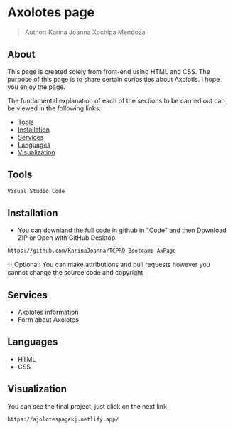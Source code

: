 # Axolotes page 

> Author: Karina Joanna Xochipa Mendoza

## About

This page is created solely from front-end using HTML and CSS. The purpose of this page is to share certain curiosities about Axolotls. I hope you enjoy the page.

The fundamental explanation of each of the sections to be carried out can be viewed in the following links:

- [Tools](#Tools)
- [Installation](#Installation)
- [Services](#Services)
- [Languages](#Languages)
- [Visualization](#Visualization)

## Tools

```sh
Visual Studio Code
```

## Installation


* You can downland the full code in github in "Code" and then Download ZIP or Open with GitHub Desktop.
```sh
https://github.com/KarinaJoanna/TCPRO-Bootcamp-AxPage
```

✨ Optional: You can make attributions and pull requests however you cannot change the source code and copyright

## Services

- Axolotes information
- Form about Axolotes


## Languages

- HTML
- CSS

## Visualization

You can see the final project, just click on the next link

```sh
https://ajolotespagekj.netlify.app/
```